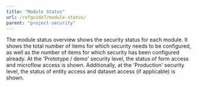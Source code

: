 ```yaml
---
title: "Module Status"
url: /refguide7/module-status/
parent: "project-security"
---
```



The module status overview shows the security status for each module. It shows the total number of items for which security needs to be configured, as well as the number of items for which security has been configured already. At the 'Prototype / demo' security level, the status of form access and microflow access is shown. Additionally, at the 'Production' security level, the status of entity access and dataset access (if applicable) is shown.
